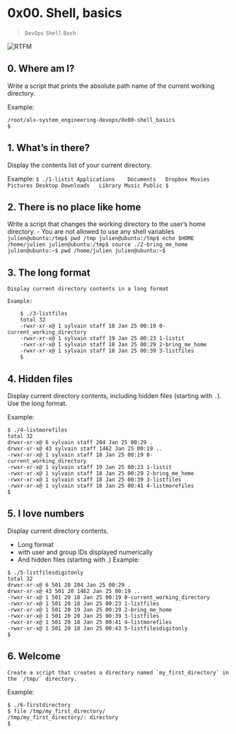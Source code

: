 # 0x00. Shell, basics

> `DevOps` `Shell` `Bash`

![RTFM](https://s3.amazonaws.com/intranet-projects-files/holbertonschool-sysadmin_devops/205/image.jpg)

## 0. Where am I?

Write a script that prints the absolute path name of the current working directory.

Example:

```$ ./0-current_working_directory
/root/alx-system_engineering-devops/0x00-shell_basics
$
```

## 1. What’s in there?

Display the contents list of your current directory.

Example:
    ```
    $ ./1-listit
    Applications    Documents   Dropbox Movies Pictures
    Desktop Downloads   Library Music Public
    $ 
    ```
##  2. There is no place like home
Write a script that changes the working directory to the user’s home directory.
    - You are not allowed to use any shell variables
    ```
    julien@ubuntu:/tmp$ pwd
    /tmp
    julien@ubuntu:/tmp$ echo $HOME
    /home/julien
    julien@ubuntu:/tmp$ source ./2-bring_me_home
    julien@ubuntu:~$ pwd
    /home/julien
    julien@ubuntu:~$ 
    ```

##  3. The long format

    Display current directory contents in a long format

    Example:

```
    $ ./3-listfiles
    total 32
    -rwxr-xr-x@ 1 sylvain staff 18 Jan 25 00:19 0-current_working_directory
    -rwxr-xr-x@ 1 sylvain staff 19 Jan 25 00:23 1-listit
    -rwxr-xr-x@ 1 sylvain staff 18 Jan 25 00:29 2-bring_me_home
    -rwxr-xr-x@ 1 sylvain staff 18 Jan 25 00:39 3-listfiles
    $
```

##  4. Hidden files
Display current directory contents, including hidden files (starting with `.`). Use the long format.

Example:
```
$ ./4-listmorefiles
total 32
drwxr-xr-x@ 6 sylvain staff 204 Jan 25 00:29 .
drwxr-xr-x@ 43 sylvain staff 1462 Jan 25 00:19 ..
-rwxr-xr-x@ 1 sylvain staff 18 Jan 25 00:19 0-current_working_directory
-rwxr-xr-x@ 1 sylvain staff 19 Jan 25 00:23 1-listit
-rwxr-xr-x@ 1 sylvain staff 18 Jan 25 00:29 2-bring_me_home
-rwxr-xr-x@ 1 sylvain staff 18 Jan 25 00:39 3-listfiles
-rwxr-xr-x@ 1 sylvain staff 18 Jan 25 00:41 4-listmorefiles
$
```

##  5. I love numbers

Display current directory contents.

 - Long format
 - with user and group IDs displayed numerically
 - And hidden files (starting with .)
 Example:
```
$ ./5-listfilesdigitonly
total 32
drwxr-xr-x@ 6 501 20 204 Jan 25 00:29 .
drwxr-xr-x@ 43 501 20 1462 Jan 25 00:19 ..
-rwxr-xr-x@ 1 501 20 18 Jan 25 00:19 0-current_working_directory
-rwxr-xr-x@ 1 501 20 18 Jan 25 00:23 1-listfiles
-rwxr-xr-x@ 1 501 20 19 Jan 25 00:29 2-bring_me_home
-rwxr-xr-x@ 1 501 20 20 Jan 25 00:39 3-listfiles
-rwxr-xr-x@ 1 501 20 18 Jan 25 00:41 4-listmorefiles
-rwxr-xr-x@ 1 501 20 18 Jan 25 00:43 5-listfilesdigitonly
$
```

##  6. Welcome
    Create a script that creates a directory named `my_first_directory` in the `/tmp/` directory.

Example:
```
$ ./6-firstdirectory
$ file /tmp/my_first_directory/
/tmp/my_first_directory/: directory
$
```
